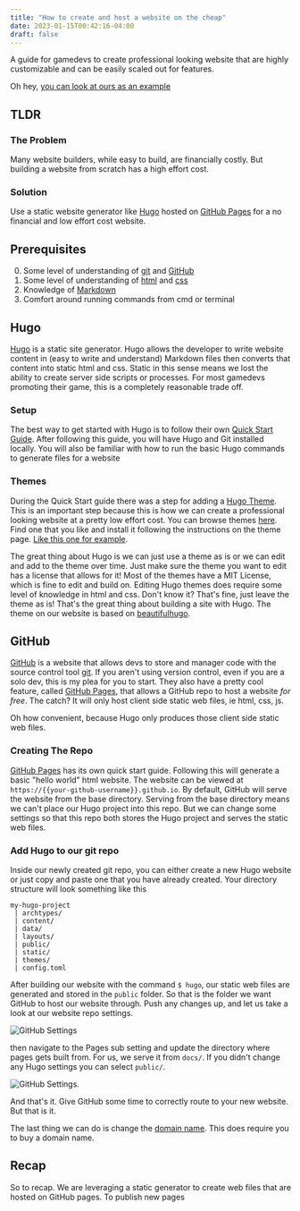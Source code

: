 ```yaml
---
title: "How to create and host a website on the cheap"
date: 2023-01-15T00:42:16-04:00
draft: false
---
```


A guide for gamedevs to create professional looking website that are highly customizable and can be easily scaled out for features.

Oh hey, [you can look at ours as an example](https://rbagame.com)

## TLDR

### The Problem

Many website builders, while easy to build, are financially costly. But building a website from scratch has a high effort cost.

### Solution

Use a static website generator like [Hugo](https://gohugo.io/) hosted on [GitHub Pages](https://pages.github.com/) for a no financial and low effort cost website.

## Prerequisites

0. Some level of understanding of [git](https://git-scm.com/doc) and [GitHub](https://github.com/)
0. Some level of understanding of [html](https://www.w3schools.com/html/) and [css](https://www.w3schools.com/css/)
0. Knowledge of [Markdown](https://www.markdownguide.org/)
0. Comfort around running commands from cmd or terminal

## Hugo

[Hugo](https://gohugo.io/) is a static site generator. Hugo allows the developer to write website content in (easy to write and understand) Markdown files then converts that content into static html and css. Static in this sense means we lost the ability to create server side scripts or processes. For most gamedevs promoting their game, this is a completely reasonable trade off.

### Setup

The best way to get started with Hugo is to follow their own [Quick Start Guide](https://gohugo.io/getting-started/quick-start/). After following this guide, you will have Hugo and Git installed locally. You will also be familiar with how to run the basic Hugo commands to generate files for a website

### Themes

During the Quick Start guide there was a step for adding a [Hugo Theme](https://themes.gohugo.io/). This is an important step because this is how we can create a professional looking website at a pretty low effort cost. You can browse themes [here](https://themes.gohugo.io/). Find one that you like and install it following the instructions on the theme page. [Like this one for example](https://themes.gohugo.io/themes/reveal-hugo/#get-the-reveal-hugo-theme).

The great thing about Hugo is we can just use a theme as is or we can edit and add to the theme over time. Just make sure the theme you want to edit has a license that allows for it! Most of the themes have a MIT License, which is fine to edit and build on. Editing Hugo themes does require some level of knowledge in html and css. Don't know it? That's fine, just leave the theme as is! That's the great thing about building a site with Hugo. The theme on our website is based on [beautifulhugo](https://github.com/halogenica/beautifulhugo).

## GitHub

[GitHub](https://github.com/) is a website that allows devs to store and manager code with the source control tool [git](https://git-scm.com/doc). If you aren't using version control, even if you are a solo dev, this is my plea for you to start. They also have a pretty cool feature, called [GitHub Pages](https://pages.github.com/), that allows a GitHub repo to host a website _for free_. The catch? It will only host client side static web files, ie html, css, js. 

Oh how convenient, because Hugo only produces those client side static web files.

### Creating The Repo

[GitHub Pages](https://pages.github.com/) has its own quick start guide. Following this will generate a basic "hello world" html website. The website can be viewed at `https://{{your-github-username}}.github.io`. By default, GitHub will serve the website from the base directory. Serving from the base directory means we can't place our Hugo project into this repo. But we can change some settings so that this repo both stores the Hugo project and serves the static web files.

### Add Hugo to our git repo

Inside our newly created git repo, you can either create a new Hugo website or just copy and paste one that you have already created. Your directory structure will look something like this

```
my-hugo-project
 | archtypes/
 | content/
 | data/
 | layouts/
 | public/
 | static/
 | themes/
 | config.toml
```

After building our website with the command `$ hugo`, our static web files are generated and stored in the `public` folder. So that is the folder we want GitHub to host our website through. Push any changes up, and let us take a look at our website repo settings.

![GitHub Settings](/howtowebsite/settings.PNG)

then navigate to the Pages sub setting and update the directory where pages gets built from. For us, we serve it from `docs/`. If you didn't change any Hugo settings you can select `public/`.

![GitHub Settings](/howtowebsite/pages.PNG).

And that's it. Give GitHub some time to correctly route to your new website. But that is it.

The last thing we can do is change the [domain name](https://docs.github.com/en/pages/configuring-a-custom-domain-for-your-github-pages-site/managing-a-custom-domain-for-your-github-pages-site). This does require you to buy a domain name.

## Recap

So to recap. We are leveraging a static generator to create web files that are hosted on GitHub pages. To publish new pages